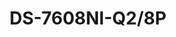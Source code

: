 ---
id: 5
title: "DS-7608NI-Q2/8P"
slug: "DS-7608NI-Q2/8P"
subTitle: "8-ch 1U 8 PoE 4K NVR"
category: "nvr"
imgCard: "/src/assets/images/nvr/DS-7608NI-Q2_8P/DS-7608NI-Q2_8P-1.webp"
imgAlt: "DS-7608NI-Q2_8P"
thumbnails: [
  "/src/assets/images/nvr/DS-7608NI-Q2_8P/DS-7608NI-Q2_8P-1.webp",
]
features: [
  "Supports up to 8 IP camera inputs",
  "Built-in 8 PoE ports for easy plug and play",
  "H.265+/H.265/H.264+/H.264 video compression",
  "Decoding: 1×8 MP or 5×1080p channels",
  "Up to 80 Mbps incoming bandwidth",
  "1U design with 4K resolution support"
]
rating: 5
reviewCount: 100
specifications: {
  Motion_Detection_2_0: {
    Human_Vehicle_Analysis: "4"
  },
  Video_and_Audio: {
    IP_Video_Input: "8-ch",
    HDMI_Output: "1-ch, 4K (4096 × 2160)/30 Hz, 4K (3840 × 2160)/30 Hz, 2K (2560 × 1440)/60 Hz, 1920 × 1080/60 Hz, 1600 × 1200/60 Hz, 1280 × 1024/60 Hz, 1280 × 720/60 Hz",
    VGA_Output: "1-ch, 1920 × 1080/60 Hz, 1280 × 1024/60 Hz, 1280 × 720/60 Hz",
    Video_Output_Mode: "HDMI/VGA simultaneous output",
    Incoming_Bandwidth: "80 Mbps",
    Outgoing_Bandwidth: "80 Mbps",
    Audio_Output: "1-ch, RCA (Linear, 1 KΩ)",
    Two_Way_Audio: "1-ch, RCA (2.0 Vp-p, 1 KΩ)"
  },
  Decoding: {
    Decoding_Format: "H.265+/H.265/H.264+/H.264",
    Decoding_Capability: "1-ch@8 MP (30 fps)/5-ch@1080p (30 fps)",
    Synchronous_Playback: "8-ch",
    Recording_Resolution: "8 MP/6 MP/5 MP/4 MP/3 MP/1080p/UXGA/720p/VGA/4CIF/DCIF/2CIF/CIF/QCIF"
  },
  Network: {
    Network_Protocol: "TCP/IP, DHCP, Hik-Connect, DNS, DDNS, NTP, SADP, SMTP, NFS, iSCSI, UPnP™, HTTPS",
    Network_Interface: "1 RJ-45 10/100 Mbps self-adaptive Ethernet interface",
  },
  PoE: {
    Interface: "8, RJ-45 10/100 Mbps self-adaptive Ethernet interface",
    Max_Power: "≤ 80 W",
    Standard: "IEEE 802.3 af/at",
  },
  Auxiliary_Interface: {
    SATA: {
      interface: "2 SATA interfaces",
    },
    Capacity: "Up to 8 TB capacity for each disk",
    USB_Interface: {
      Ports: "2 × USB 2.0"
    }
  },
  General: {
    Power_Supply: "48 VDC, 2.5 A MAX",
    Consumption: "≤ 15 W",
    Working_Temperature: "-10 °C to +55 °C (14 °F to 131 °F)",
    Working_Humidity: "10% to 90%",
    Chassis: "1U chassis",
    Dimension: "385 × 315 × 52 mm (15.2\"× 12.4\" × 2.0\")",
    Weight: "≤ 2.6 kg (5.7 lb)"
  }
}
---